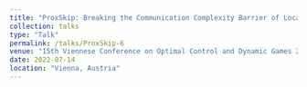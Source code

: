 ```yaml
---
title: "ProxSkip: Breaking the Communication Complexity Barrier of Local Gradient Methods"
collection: talks
type: "Talk"
permalink: /talks/ProxSkip-6
venue: "15th Viennese Conference on Optimal Control and Dynamic Games 2022"
date: 2022-07-14
location: "Vienna, Austria"
---
```

